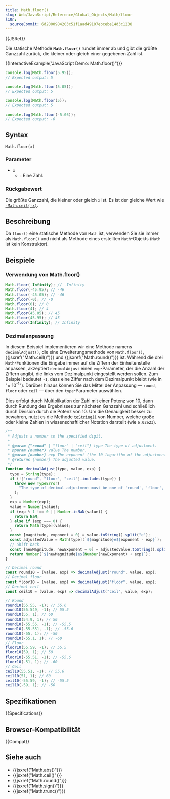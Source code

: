 ```yaml
---
title: Math.floor()
slug: Web/JavaScript/Reference/Global_Objects/Math/floor
l10n:
  sourceCommit: 6d2000984203c51f1aad49107ebcebe14d3c1238
---
```


{{JSRef}}

Die statische Methode **`Math.floor()`** rundet immer ab und gibt die größte Ganzzahl zurück, die kleiner oder gleich einer gegebenen Zahl ist.

{{InteractiveExample("JavaScript Demo: Math.floor()")}}

```js interactive-example
console.log(Math.floor(5.95));
// Expected output: 5

console.log(Math.floor(5.05));
// Expected output: 5

console.log(Math.floor(5));
// Expected output: 5

console.log(Math.floor(-5.05));
// Expected output: -6
```

## Syntax

```js-nolint
Math.floor(x)
```

### Parameter

- `x`
  - : Eine Zahl.

### Rückgabewert

Die größte Ganzzahl, die kleiner oder gleich `x` ist. Es ist der gleiche Wert wie [`-Math.ceil(-x)`](/de/docs/Web/JavaScript/Reference/Global_Objects/Math/ceil).

## Beschreibung

Da `floor()` eine statische Methode von `Math` ist, verwenden Sie sie immer als `Math.floor()` und nicht als Methode eines erstellten `Math`-Objekts (`Math` ist kein Konstruktor).

## Beispiele

### Verwendung von Math.floor()

```js
Math.floor(-Infinity); // -Infinity
Math.floor(-45.95); // -46
Math.floor(-45.05); // -46
Math.floor(-0); // -0
Math.floor(0); // 0
Math.floor(4); // 4
Math.floor(45.05); // 45
Math.floor(45.95); // 45
Math.floor(Infinity); // Infinity
```

### Dezimalanpassung

In diesem Beispiel implementieren wir eine Methode namens `decimalAdjust()`, die eine Erweiterungsmethode von `Math.floor()`, {{jsxref("Math.ceil()")}} und {{jsxref("Math.round()")}} ist. Während die drei `Math`-Funktionen die Eingabe immer auf die Ziffern der Einheitenstelle anpassen, akzeptiert `decimalAdjust` einen `exp`-Parameter, der die Anzahl der Ziffern angibt, die links vom Dezimalpunkt eingestellt werden sollen. Zum Beispiel bedeutet `-1`, dass eine Ziffer nach dem Dezimalpunkt bleibt (wie in "× 10<sup>-1</sup>"). Darüber hinaus können Sie das Mittel der Anpassung — `round`, `floor` oder `ceil` — über den `type`-Parameter auswählen.

Dies erfolgt durch Multiplikation der Zahl mit einer Potenz von 10, dann durch Rundung des Ergebnisses zur nächsten Ganzzahl und schließlich durch Division durch die Potenz von 10. Um die Genauigkeit besser zu bewahren, nutzt es die Methode [`toString()`](/de/docs/Web/JavaScript/Reference/Global_Objects/Number/toString) von Number, welche große oder kleine Zahlen in wissenschaftlicher Notation darstellt (wie `6.02e23`).

```js
/**
 * Adjusts a number to the specified digit.
 *
 * @param {"round" | "floor" | "ceil"} type The type of adjustment.
 * @param {number} value The number.
 * @param {number} exp The exponent (the 10 logarithm of the adjustment base).
 * @returns {number} The adjusted value.
 */
function decimalAdjust(type, value, exp) {
  type = String(type);
  if (!["round", "floor", "ceil"].includes(type)) {
    throw new TypeError(
      "The type of decimal adjustment must be one of 'round', 'floor', or 'ceil'.",
    );
  }
  exp = Number(exp);
  value = Number(value);
  if (exp % 1 !== 0 || Number.isNaN(value)) {
    return NaN;
  } else if (exp === 0) {
    return Math[type](value);
  }
  const [magnitude, exponent = 0] = value.toString().split("e");
  const adjustedValue = Math[type](`${magnitude}e${exponent - exp}`);
  // Shift back
  const [newMagnitude, newExponent = 0] = adjustedValue.toString().split("e");
  return Number(`${newMagnitude}e${Number(newExponent) + exp}`);
}

// Decimal round
const round10 = (value, exp) => decimalAdjust("round", value, exp);
// Decimal floor
const floor10 = (value, exp) => decimalAdjust("floor", value, exp);
// Decimal ceil
const ceil10 = (value, exp) => decimalAdjust("ceil", value, exp);

// Round
round10(55.55, -1); // 55.6
round10(55.549, -1); // 55.5
round10(55, 1); // 60
round10(54.9, 1); // 50
round10(-55.55, -1); // -55.5
round10(-55.551, -1); // -55.6
round10(-55, 1); // -50
round10(-55.1, 1); // -60
// Floor
floor10(55.59, -1); // 55.5
floor10(59, 1); // 50
floor10(-55.51, -1); // -55.6
floor10(-51, 1); // -60
// Ceil
ceil10(55.51, -1); // 55.6
ceil10(51, 1); // 60
ceil10(-55.59, -1); // -55.5
ceil10(-59, 1); // -50
```

## Spezifikationen

{{Specifications}}

## Browser-Kompatibilität

{{Compat}}

## Siehe auch

- {{jsxref("Math.abs()")}}
- {{jsxref("Math.ceil()")}}
- {{jsxref("Math.round()")}}
- {{jsxref("Math.sign()")}}
- {{jsxref("Math.trunc()")}}
